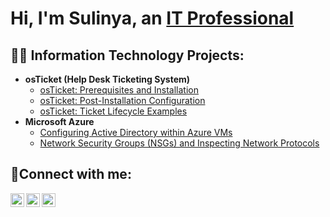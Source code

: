 <h1>Hi, I'm Sulinya, an <a href="https://linkedin.com/in/Sulinya">IT Professional</a></h1>

<h2>👨‍💻 Information Technology Projects:</h2>

- <b>osTicket (Help Desk Ticketing System)</b>
  - [osTicket: Prerequisites and Installation](https://github.com/Sunnyyvaj/osticket-prereqs)
  - [osTicket: Post-Installation Configuration](https://github.com/Sunnyyvaj/post-install-config)
  - [osTicket: Ticket Lifecycle Examples](https://github.com/Sunnyyvaj/ticket-lifecycle)
- <b>Microsoft Azure</b>
  - [Configuring Active Directory within Azure VMs](https://github.com/Sunnyyvaj/configure-ad)
  - [Network Security Groups (NSGs) and Inspecting Network Protocols](https://github.com/Sunnyyvaj/azure-network-protocols)

<h2>🤳Connect with me:</h2>

[<img align="left" alt="Sulinya | Twitter" width="22px" src="https://cdn.jsdelivr.net/npm/simple-icons@v3/icons/twitter.svg" />][twitter]
[<img align="left" alt="Suilnya | LinkedIn" width="22px" src="https://cdn.jsdelivr.net/npm/simple-icons@v3/icons/linkedin.svg" />][linkedin]
[<img align="left" alt="Sulinya | Instagram" width="22px" src="https://cdn.jsdelivr.net/npm/simple-icons@v3/icons/instagram.svg" />][instagram]

[twitter]: https://twitter.com/Sulinya
[instagram]: https://www.instagram.com/Sulinya
[linkedin]: https://linkedin.com/in/Sulinya

